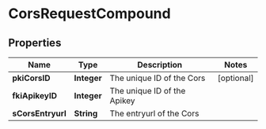

# CorsRequestCompound

## Properties

Name | Type | Description | Notes
------------ | ------------- | ------------- | -------------
**pkiCorsID** | **Integer** | The unique ID of the Cors |  [optional]
**fkiApikeyID** | **Integer** | The unique ID of the Apikey | 
**sCorsEntryurl** | **String** | The entryurl of the Cors | 




